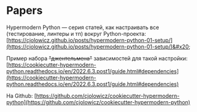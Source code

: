 # Papers

Hypermodern Python — серия статей, как настраивать все (тестирование, линтеры и тп) вокруг Python-проекта: [https://cjolowicz.github.io/posts/hypermodern-python-01-setup/](https://cjolowicz.github.io/posts/hypermodern-python-01-setup/)&#x20;

Пример набора ~~"джентельмена"~~ зависимостей для такой настройки: [https://cookiecutter-hypermodern-python.readthedocs.io/en/2022.6.3.post1/guide.html#dependencies](https://cookiecutter-hypermodern-python.readthedocs.io/en/2022.6.3.post1/guide.html#dependencies)

На Github: [https://github.com/cjolowicz/cookiecutter-hypermodern-python](https://github.com/cjolowicz/cookiecutter-hypermodern-python)
